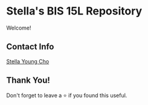 # Stella's BIS 15L Repository

Welcome!

## Contact Info

[Stella Young Cho](mailto:youcho@ucdavis.edu)  

## Thank You!  

Don't forget to leave a ⭐ if you found this useful.
